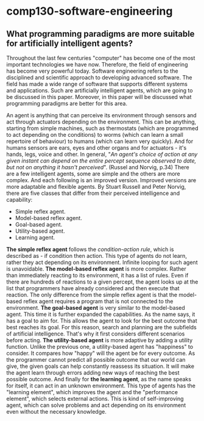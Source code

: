 # comp130-software-engineering

## What programming paradigms are more suitable for artificially intelligent agents?

Throughout the last few centuries "computer" has become one of the most important technologies we have now.
Therefore, the field of engineering has become very powerful today.
Software engineering refers to the disciplined and scientific approach to developing advanced software.
The field has made a wide range of software that supports different systems and applications.
Such are artificially intelligent agents, which are going to be discussed in this paper.
Moreover, in this paper will be discussed what programming paradigms are better for this area.

An agent is anything that can perceive its environment through sensors and act through actuators depending on the environment.
This can be anything, starting from simple machines, such as thermostats (which are programmed to act depending on the conditions) to worms (which can learn a small repertoire of behaviour) to humans (which can learn very quickly).
And for humans sensors are ears, eyes and other organs and for actuators - it's hands, legs, voice and other.
In general, "*An agent's choice of action at any given instant can depend on the entire percept sequence observed to date, but not on anything it hasn't perceived*". (Russel and Norvig, p.34)
There are a few intelligent agents, some are simple and the others are more complex.
And each following is an improved version.
Improved versions are more adaptable and flexible agents.
By Stuart Russell and Peter Norvig, there are five classes that differ from their perceived intelligence and capability:
* Simple reflex agent.
* Model-based reflex agent.
* Goal-based agent.
* Utility-based agent.
* Learning agent.

**The simple reflex agent** follows the *condition-action rule*, which is described as - if condition then action.
This type of agents do not learn, rather they act depending on its environment.
Infinite looping for such agent is unavoidable.
**The model-based reflex agent** is more complex.
Rather than immediately reacting to its environment, it has a list of rules.
Even if there are hundreds of reactions to a given percept, the agent looks up at the list that programmers have already considered and then execute that reaction.
The only difference from the simple reflex agent is that the model-based reflex agent requires a program that is not connected to the environment.
**The goal-based agent** is very similar to the model-based agent.
This time it is further expanded the capabilities.
As the name says, it has a goal to aim for.
This allows the agent to look for the best outcome that best reaches its goal.
For this reason, search and planning are the subfields of artificial intelligence.
That's why it first considers different scenarios before acting.
**The utility-based agent** is more adaptive by adding a utility function.
Unlike the previous one, a utility-based agent has "happiness" to consider.
It compares how "happy" will the agent be for every outcome.
As the programmer cannot predict all possible outcome that our world can give, the given goals can help constantly reassess its situation.
It will make the agent learn through errors adding new ways of reaching the best possible outcome.
And finally for **the learning agent**, as the name speaks for itself, it can act in an unknown environment.
This type of agents has the "learning element", which improves the agent and the "performance element", which selects external actions.
This is kind of self-improving agent, which can solve problems and act depending on its environment even without the necessary knowledge.
